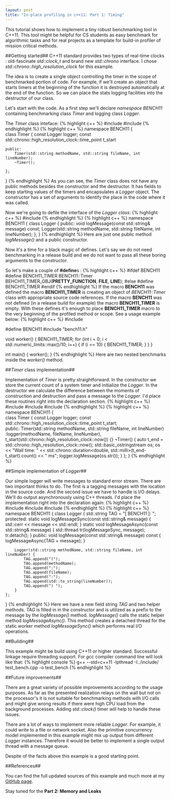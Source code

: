 ```yaml
---
layout: post
title: "In-place profiling in c++11: Part 1: Timing"
---
```


This tutorial shows how to implement a tiny robust benchmarking tool in C++11. 
This tool might be helpful for CS students as easy benchmark for algorithmic tasks and for real projects as a template for build-in profiler of mission critical methods.

##Getting started##
C++11 standard provides two types of real-time clocks :  old-fascinate _std::clock\_t_  and brand new _std::chrono_ interface. I chose _std::chrono::high\_resolution\_clock_ for this example. 

The idea is to create a single object controlling the timer  in the scope of benchmarked portion of code. For example, if  we'll create an object that starts timers at the beginning of the function it is destroyed automatically at the end of the function.
So we can place the stats logging facilities into the destructor of our class.

Let's start with the code. As a first step we'll declare _namespace BENCH11_  containing benchmarking class _Timer_ and logging class _Logger_. 

The _Timer_ class inteface:
{% highlight c++ %}
#include <string>
#include <chrono>
{% endhighlight %}
{% highlight c++ %}
namespace BENCH11 {    
    class Timer {
        const Logger logger;
        const std::chrono::high_resolution_clock::time_point t_start
    
    public: 
        Timer(std::string methodName, std::string fileName, int lineNumber);
        ~Timer();

    };
}
{% endhighlight %}
As you can see, the _Timer_ class  does not have any public methods besides the constructor and the destructor. It has fields to keep starting values of the timers and encapsulates a _Logger_ object. The constructor has a set of arguments to identify the place in the code where it was called. 

Now we're going to defile the interface of the _Logger class_:
{% highlight c++ %}
#include <string>
{% endhighlight %}
{% highlight c++ %}
namespace BENCH11 {
    class Logger {
    public:
        void logMessage(const std::string& message) const;
        Logger(std::string methodName, std::string fileName, int lineNumber);
    };
}
{% endhighlight %}
Here are just one public method _logMessage()_ and a public constructor.

Now it's a time for a black magic of defines. Let's say we do not need benchmarking in a release build and we do not want to pass all these boring arguments to the constructor.

So let's make a couple of **#define**s :
{% highlight c++ %}
#ifdef BENCH11
#define BENCH11_TIMER BENCH11::Timer BEHCH11_TIMER_OBJ(__PRETTY_FUNCTION__, __FILE__, __LINE__);
#else
#define BENCH11_TIMER
#endif
{% endhighlight %}
If the macro **BENCH11** was defined the macro **BENCH11\_TIMER** is creating an object of _BENCH11::Timer_ class with appropriate source code references. If the  macro **BENCH11** was not defined (in a release build for example)  the macro **BENCH11\_TIMER** is empty.
With these defines it's enough to place **BENCH11\_TIMER** macro to the very beginning of the profiled method or scope. See a usage example below:
{% highlight c++ %}
#include <limits>

#define BENCH11
#include "bench11.h"

void worker() {
    BENCH11_TIMER;
    for (int i = 0; i < std::numeric_limits<int>::max()/10; i++) {
         if (i == 10) {
             BENCH11_TIMER;
         }
    }
}

int main() {
    worker();
}
{% endhighlight %}
Here are two nested benchmarks inside the _worker()_ method.

##_Timer_ class implementation##

Implementation of _Timer_ is pretty straightforward. In the constructor we store the current  count of a system timer and initialize the _Logger_. In the destructor we calculate the difference between the moments of construction and destruction and pass a message to the _Logger_. I'd place these routines right into the declaration section.
{% highlight c++ %}
#include <string>
#include <sstream>
#include <chrono>
{% endhighlight %}
{% highlight c++ %}
namespace BENCH11 {    
    class Timer {
        const Logger logger;
        const std::chrono::high_resolution_clock::time_point t_start;    
    public:
        Timer(std::string methodName, std::string fileName, int lineNumber) 
        :logger(methodName, fileName, lineNumber),
         t_start(std::chrono::high_resolution_clock::now())
        {}
        ~Timer() {
            auto t_end = std::chrono::high_resolution_clock::now();
            std::basic_ostringstream<char> os;
            os   << "Wall time: "
                 << std::chrono::duration<double, std::milli>(t_end-t_start).count()
                 << " ms";
            logger.logMessage(os.str());
        }
    };
}
{% endhighlight %}

##Simple implementation of _Logger_##

Our simple logger will write messages to standard error stream. There are two important thinks to do. The first is a tagging messages with the location in the source code. And the second issue we have to handle is I/O delays. We'll do output asynchronously using C++ threads. I'd place the implementation right into the declaration again:
{% highlight c++ %}
#include <string>
#include <iostream>
#include <thread>
{% endhighlight %}
{% highlight c++ %}
namespace BENCH11 {
    class Logger {
        std::string TAG = "[ BENCH11 ]: ";
    protected:
        static void logMessageSync(const std::string& message) {
            std::cerr << message << std::endl;
        }
        static void logMessageAsync(const std::string& message) {
            std::thread tr(logMessageSync, message);
            tr.detach();
        }
    public:
        void logMessage(const std::string& message) const {
            logMessageAsync(TAG + message); 
        }

        Logger(std::string methodName, std::string fileName, int lineNumber) {
            TAG.append("(");
            TAG.append(methodName);
            TAG.append(":");
            TAG.append(fileName);
            TAG.append(":");
            TAG.append(std::to_string(lineNumber));
            TAG.append(") ");
        }
    };
}
{% endhighlight %}
Here we have a new field string _TAG_ and two helper methods. _TAG_ is filled in in the constructor and is utilized as a prefix to the message by the _logMessage()_ method. _logMessage()_ calls the static helper method _logMessageAsync()_. This method creates a detached thread for the static worker method _logMessageSync()_ which performs real I/O operations.  

##Building##

This example might be build using C++11 or higher standard. Successful linkage require threading support.
For  *gcc* compiler command line will look like that:
{% highlight console %}
g++ --std=c++11 -lpthread -I../include/ test_bench.cpp  -o test_bench
{% endhighlight %}

##Future improvements##

There are a great variety of possible improvements according to the usage purposes. As far as the presented realization relays on the wall but not on the processor's it is not suitable for benchmarking methods with I/O calls and might give wrong results if there were high CPU load from the background processes. 
Adding _std::clock()_ timer will help to handle these issues.

There are a lot of ways to implement more reliable _Logger_. For example, it could write to a file or network socket. Also the primitive concurrency model implemented in this example might mix up output from different _Logger_ instances. Therefore it would be better to implement a single output thread with a message queue.

Despite of the facts above this example is a good starting point.  

##References##

You can find the full updated sources of this example and much more at my [GitHub page](https://github.com/alekswn/Bench11/tree/master).

Stay tuned  for the **Part 2: Memory and Leaks**
